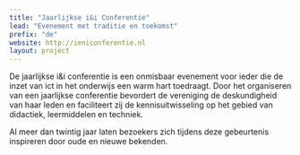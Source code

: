```yaml
---
title: "Jaarlijkse i&i Conferentie"
lead: "Evenement met traditie en toekomst"
prefix: "de"
website: http://ieniconferentie.nl
layout: project
---
```

De jaarlijkse i&i conferentie is een onmisbaar evenement voor ieder die de inzet van ict in het onderwijs een warm hart toedraagt.
Door het organiseren van een jaarlijkse conferentie bevordert de vereniging de deskundigheid van haar leden en faciliteert zij de kennisuitwisseling op het gebied van didactiek, leermiddelen en techniek.

Al meer dan twintig jaar laten bezoekers zich tijdens deze gebeurtenis inspireren door oude en nieuwe bekenden.
